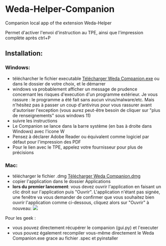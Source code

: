 # Weda-Helper-Companion

Companion local app of the extension Weda-Helper

Permet d'activer l'envoi d'instruction au TPE, ainsi que l'impression complète après ctrl+P

## Installation:
### Windows:
- télécharcher le fichier executable [Télécharger Weda Companion.exe](https://github.com/Refhi/Weda-Helper-Companion/releases/latest/download/Weda.Companion.exe) ou dans le dossier de votre choix, et le démarrer
- windows va probablement afficher un message de prudence concernant les risques d'execution d'un programme extérieur. Je vous rassure : le programme a été fait sans aucun virus/malware/etc. Mais n'hésitez pas à passer un coup d'antivirus pour vous rassurer avant d'autoriser l'exception (vous aurez peut-être besoin de cliquer sur "plus de renseignements" sous windows 11)
- suivre les instructions
- Le Companion se lance dans la barre système (en bas à droite dans Windows) avec l'icone W
- Pensez à déclarer Adobe Reader ou équivalent comme logiciel par défaut pour l'impression des PDF
- Pour le lien avec le TPE, appelez votre fournisseur pour plus de précisions

### Mac:
- télécharger le fichier .dmg [Télécharger Weda Companion.dmg](https://github.com/Refhi/Weda-Helper-Companion/releases/latest/download/Weda.Companion.dmg)
- copier l'application dans le dossier Applications
- **lors du premier lancement**: vous devez ouvrir l'application en faisant un clic droit sur l'application puis "Ouvrir". L'application n'étant pas signée, une fenêtre va vous demander de confirmer que vous souhaitez bien ouvrir l'application comme ci-dessous, cliquez alors sur "Ouvrir" à nouveau:
![](https://i.ibb.co/zFnXvfB/Capture-d-e-cran-2024-05-28-a-22-08-38-copie.jpg)

Pour les geek :
- vous pouvez directement récupérer le companion (gui.py) et l'executer
- vous pouvez également recompiler vous-même directement le Weda Companion.exe grace au fichier .spec et pyinstaller
